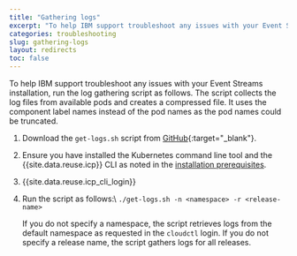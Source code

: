 ```yaml
---
title: "Gathering logs"
excerpt: "To help IBM support troubleshoot any issues with your Event Streams installation, run the log gathering script."
categories: troubleshooting
slug: gathering-logs
layout: redirects
toc: false
---
```


To help IBM support troubleshoot any issues with your Event Streams installation, run the log gathering script as follows. The script collects the log files from available pods and creates a compressed file. It uses the component label names instead of the pod names as the pod names could be truncated.

1. Download the `get-logs.sh` script from [GitHub](https://github.com/IBM/event-streams/tree/master/support){:target="_blank"}.
2. Ensure you have installed the Kubernetes command line tool and the {{site.data.reuse.icp}} CLI as noted in the [installation prerequisites](../../installing/prerequisites/).
3. {{site.data.reuse.icp_cli_login}}
4. Run the script as follows:\\
    `./get-logs.sh -n <namespace> -r <release-name>`

    If you do not specify a namespace, the script retrieves logs from the default namespace as requested in the `cloudctl` login. If you do not specify a release name, the script gathers logs for all releases.
